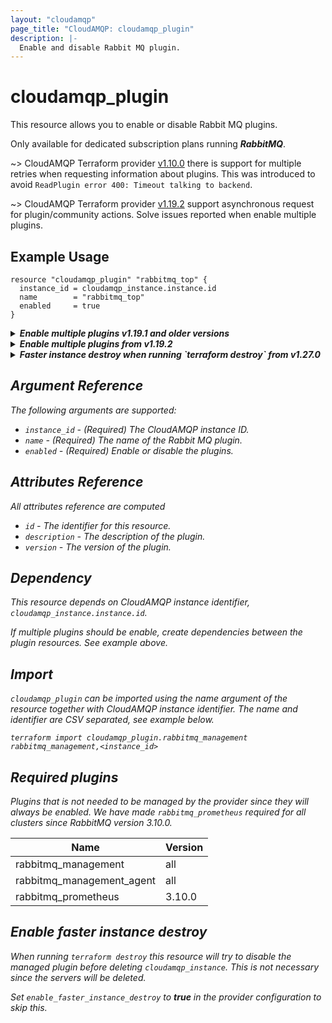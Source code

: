 ```yaml
---
layout: "cloudamqp"
page_title: "CloudAMQP: cloudamqp_plugin"
description: |-
  Enable and disable Rabbit MQ plugin.
---
```


# cloudamqp_plugin

This resource allows you to enable or disable Rabbit MQ plugins.

Only available for dedicated subscription plans running ***RabbitMQ***.

~> CloudAMQP Terraform provider [v1.10.0](https://github.com/cloudamqp/terraform-provider-cloudamqp/releases/tag/v1.10.0) there is support for multiple retries when requesting information about plugins. This was introduced to avoid `ReadPlugin error 400: Timeout talking to backend`.

~> CloudAMQP Terraform provider [v1.19.2](https://github.com/cloudamqp/terraform-provider-cloudamqp/releases/tag/v1.19.2) support asynchronous request for plugin/community actions. Solve issues reported when enable multiple plugins.

## Example Usage

```hcl
resource "cloudamqp_plugin" "rabbitmq_top" {
  instance_id = cloudamqp_instance.instance.id
  name        = "rabbitmq_top"
  enabled     = true
}
```

<details>
  <summary>
    <b>
      <i>Enable multiple plugins v1.19.1 and older versions
    </b>
  </summary>

Rabbit MQ can only change one plugin at a time. It will fail if multiple plugins resources are used, unless by creating dependencies with `depend_on` between the resources. Once one plugin has been enabled, the other will continue. See example below.

```hcl
resource "cloudamqp_plugin" "rabbitmq_top" {
  instance_id = cloudamqp_instance.instance.id
  name        = "rabbitmq_top"
  enabled     = true
}

resource "cloudamqp_plugin" "rabbitmq_amqp1_0" {
  instance_id = cloudamqp_instance.instance.id
  name        = "rabbitmq_amqp1_0"
  enabled     = true

  depends_on = [
    cloudamqp_plugin.rabbitmq_top
  ]
}
```
</details>

<details>
  <summary>
    <b>
      <i>Enable multiple plugins from v1.19.2
    </b>
  </summary>

CloudAMQP Terraform provider [v1.19.2](https://github.com/cloudamqp/terraform-provider-cloudamqp/releases/tag/v1.19.2) support asynchronous request for plugin actions.

```hcl
resource "cloudamqp_plugin" "rabbitmq_top" {
  instance_id = cloudamqp_instance.instance.id
  name        = "rabbitmq_top"
  enabled     = true
}

resource "cloudamqp_plugin" "rabbitmq_amqp1_0" {
  instance_id = cloudamqp_instance.instance.id
  name        = "rabbitmq_amqp1_0"
  enabled     = true
}
```
</details>

<details>
  <summary>
    <b>
      <i>Faster instance destroy when running `terraform destroy` from v1.27.0
    </b>
  </summary>

CloudAMQP Terraform provider [v1.27.0](https://github.com/cloudamqp/terraform-provider-cloudamqp/releases/tag/v1.27.0) enables faster `cloudamqp_instance` destroy when running `terraform destroy`.

```hcl
# Configure the CloudAMQP Provider
provider "cloudamqp" {
  apikey = var.cloudamqp_customer_api_key
  enable_faster_instance_destroy = true
}

resource "cloudamqp_instance" "instance" {
  name    = "terraform-cloudamqp-instance"
  plan    = "bunny-1"
  region  = "amazon-web-services::us-west-1"
  tags    = ["terraform"]
}

resource "cloudamqp_plugin" "rabbitmq_top" {
  instance_id = cloudamqp_instance.instance.id
  name        = "rabbitmq_top"
  enabled     = true
}

resource "cloudamqp_plugin" "rabbitmq_amqp1_0" {
  instance_id = cloudamqp_instance.instance.id
  name        = "rabbitmq_amqp1_0"
  enabled     = true
}
```
</details>

## Argument Reference

The following arguments are supported:

* `instance_id` - (Required) The CloudAMQP instance ID.
* `name`        - (Required) The name of the Rabbit MQ plugin.
* `enabled`     - (Required) Enable or disable the plugins.

## Attributes Reference

All attributes reference are computed

* `id`          - The identifier for this resource.
* `description` - The description of the plugin.
* `version`     - The version of the plugin.

## Dependency

This resource depends on CloudAMQP instance identifier, `cloudamqp_instance.instance.id`.

If multiple plugins should be enable, create dependencies between the plugin resources. See example above.

## Import

`cloudamqp_plugin` can be imported using the name argument of the resource together with CloudAMQP instance identifier. The name and identifier are CSV separated, see example below.

`terraform import cloudamqp_plugin.rabbitmq_management rabbitmq_management,<instance_id>`

## Required plugins

Plugins that is not needed to be managed by the provider since they will always be enabled. We have made `rabbitmq_prometheus` required for all clusters since RabbitMQ version 3.10.0.

| Name                      | Version |
|---------------------------|---------|
| rabbitmq_management       | all     |
| rabbitmq_management_agent | all     |
| rabbitmq_prometheus       | 3.10.0  |

## Enable faster instance destroy

When running `terraform destroy` this resource will try to disable the managed plugin before deleting `cloudamqp_instance`. This is not necessary since the servers will be deleted.

Set `enable_faster_instance_destroy` to ***true*** in the provider configuration to skip this.
